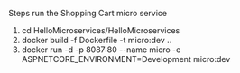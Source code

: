 ﻿Steps run the Shopping Cart micro service
1. cd HelloMicroservices/HelloMicroservices
1. docker build -f Dockerfile -t micro:dev ..
1. docker run -d -p 8087:80 --name micro -e ASPNETCORE_ENVIRONMENT=Development micro:dev
